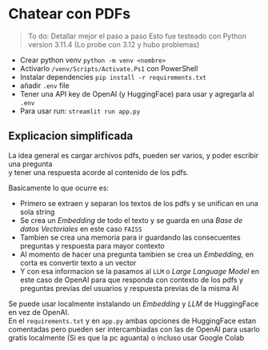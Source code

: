 # Chatear con PDFs

> To do: Detallar mejor el paso a paso
> Esto fue testeado con Python version 3.11.4 (Lo probe con 3.12 y hubo problemas)

- Crear python venv `python -m venv <nombre>`
- Activarlo `/venv/Scripts/Activate.Ps1` con PowerShell
- Instalar dependencies  `pip install -r requirements.txt`
- añadir `.env` file
- Tener una API key de OpenAI (y HuggingFace) para usar y agregarla al `.env`
- Para usar run: `streamlit run app.py`

## Explicacion simplificada

La idea general es cargar archivos pdfs, pueden ser varios, y poder escribir una pregunta  
y tener una respuesta acorde al contenido de los pdfs.

Basicamente lo que ocurre es:

- Primero se extraen y separan los textos de los pdfs y se unifican en una sola string
- Se crea un *Embedding* de todo el texto y se guarda en una *Base de datos Vectoriales* en este caso `FAISS`
- Tambien se crea una memoria para ir guardando las consecuentes preguntas y respuesta para mayor contexto
- Al momento de hacer una pregunta tambien se crea un *Embedding*, en corta es convertir texto a un vector  
- Y con esa informacion se la pasamos al `LLM` o *Large Language Model* en este caso de OpenAI para que responda con contexto de los pdfs y preguntas previas del usuarios y respuesta previas de la misma AI

Se puede usar localmente instalando un *Embedding* y *LLM* de HuggingFace en vez de OpenAI.  
En el `requirements.txt` y en `app.py` ambas opciones de HuggingFace estan comentadas pero pueden ser intercambiadas con las de OpenAI para usarlo gratis localmente 
(Si es que la pc aguanta) o incluso usar Google Colab




